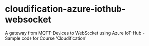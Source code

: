 # cloudification-azure-iothub-websocket
A gateway from MQTT-Devices to WebSocket using Azure IoT-Hub - Sample code for Course 'Cloudification' 
